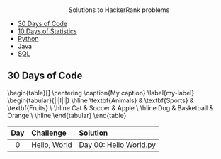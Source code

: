 <p align="center">
    <a href="https://www.hackerrank.com/m__p__>
        <img height=85 src="hhttps://www.kisspng.com/png-logo-hackerrank-wheres-weed-java-portable-network-6376328/download-png">
    </a>
    <br>Solutions to HackerRank problems
</p>

* [30 Days of Code](#30-days-of-code)
* [10 Days of Statistics](#10-days-of-statistics)
* [Python](#python)
* [Java](#java)
* [SQL](#sql)


## 30 Days of Code


\begin{table}[]
\centering
\caption{My caption}
\label{my-label}
\begin{tabular}{|l|l|l|}
\hline
\textbf{Animals} & \textbf{Sports}  & \textbf{Fruits} \\ \hline
Cat     & Soccer     & Apple  \\ \hline
Dog     & Basketball & Orange \\ \hline
\end{tabular}
\end{table}

  
| Day | Challenge | Solution |
|:---:|:---|:---|
|  0  | [Hello, World](https://www.hackerrank.com/challenges/30-hello-world/problem) | [Day 00: Hello World.py](https://github.com/butterflylady/hackerrank/blob/master/Python/30%20Days%20of%20Code/Day%2000:%20Hello%20World.py) |

